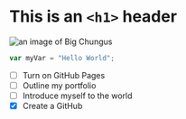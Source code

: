 # This is an `<h1>` header
![an image of Big Chungus](https://static.wikia.nocookie.net/big-chungus/images/d/d2/Big-chungus-jkg.png)
``` javascript
var myVar = "Hello World";
```
- [ ] Turn on GitHub Pages
- [ ] Outline my portfolio
- [ ] Introduce myself to the world
- [x] Create a GitHub

